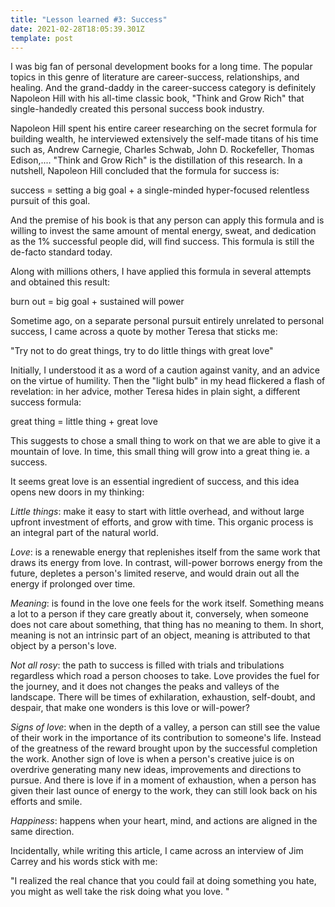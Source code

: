 ```yaml
---
title: "Lesson learned #3: Success"
date: 2021-02-28T18:05:39.301Z
template: post
---
```

I was big fan of personal development books for a long time. The popular topics in this genre of literature are career-success, relationships, and healing. And the grand-daddy in the career-success category is definitely Napoleon Hill with his all-time classic book, "Think and Grow Rich" that single-handedly created this personal success book industry. 

Napoleon Hill spent his entire career researching on the secret formula for building wealth, he interviewed extensively the self-made titans of his time such as, Andrew Carnegie, Charles Schwab, John D. Rockefeller, Thomas Edison,.... "Think and Grow Rich" is the distillation of this research. In a nutshell, Napoleon Hill concluded that the formula for success is:

success = setting a big goal + a single-minded hyper-focused relentless pursuit of this goal.

And the premise of his book is that any person can apply this formula and is willing to invest the same amount of mental energy, sweat, and dedication as the 1% successful people did, will find success. This formula is still the de-facto standard today. 

Along with millions others, I have applied this formula in several attempts and obtained this result:

burn out = big goal + sustained will power

Sometime ago, on a separate personal pursuit entirely unrelated to personal success, I came across a quote by mother Teresa that sticks me: 

"Try not to do great things, try to do little things with great love"

Initially, I understood it as a word of a caution against vanity, and an advice on the virtue of humility. Then the "light bulb" in my head flickered a flash of revelation: in her advice, mother Teresa hides in plain sight, a different success formula:

great thing = little thing + great love

This suggests to chose a small thing to work on that we are able to give it a mountain of love. In time, this small thing will grow into a great thing ie. a success. 

It seems great love is an essential ingredient of success, and this idea opens new doors in my thinking:

*Little things*: make it easy to start with little overhead, and without large upfront investment of efforts, and grow with time. This organic process is an integral part of the natural world.

*Love*: is a renewable energy that replenishes itself from the same work that draws its energy from love. In contrast, will-power borrows energy from the future, depletes a  person's limited reserve, and would drain out all the energy if prolonged over time. 

*Meaning*: is found in the love one feels for the work itself. Something means a lot to a person if they care greatly about it, conversely, when someone does not care about something, that thing has no meaning to them. In short, meaning is not an intrinsic part of an object, meaning is attributed to that object by a person's love.

*Not all rosy*: the path to success is filled with trials and tribulations regardless which road a person chooses to take. Love provides the fuel for the journey, and it does not changes the peaks and valleys of the landscape. There will be times of exhilaration, exhaustion, self-doubt, and despair, that make one wonders is this love or will-power?

*Signs of love*: when in the depth of a valley, a person can still see the value of their work in the importance of its contribution to someone's life. Instead of the greatness of the reward brought upon by the successful completion the work. 
Another sign of love is when a person's creative juice is on overdrive  generating many new ideas, improvements and directions to pursue. 
And there is love if in a moment of exhaustion, when a person has given their last ounce of energy to the work, they can still look back on his efforts and smile.

*Happiness*: happens when your heart, mind, and actions are aligned in the same direction.

Incidentally, while writing this article, I came across an interview of Jim Carrey and his words stick with me: 

"I realized the real chance that you could fail at doing something you hate, you might as well take the risk doing what you love. "